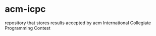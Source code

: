 # acm-icpc
repository that stores results accepted by acm International Collegiate Programming Contest
